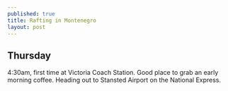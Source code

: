 ```yaml
---
published: true
title: Rafting in Montenegro
layout: post
---
```


## Thursday

4:30am, first time at Victoria Coach Station. Good place to grab an early morning coffee. Heading out to Stansted Airport on the National Express.
